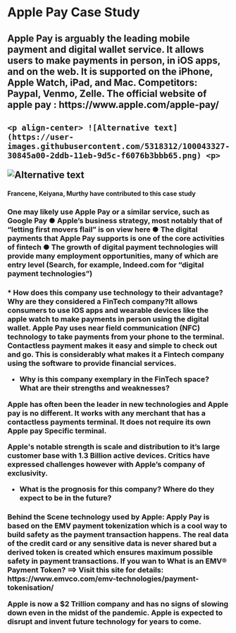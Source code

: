 # Apple Pay  Case Study
  
  <h2> Apple Pay is arguably the leading mobile payment and digital wallet service. It allows users to make payments in person, in iOS apps, and on the web. It is supported on the iPhone, Apple Watch, iPad, and Mac. 
Competitors: Paypal, Venmo, Zelle. The official website of apple pay :
	https://www.apple.com/apple-pay/<h2>
	
	<p align-center> ![Alternative text](https://user-images.githubusercontent.com/5318312/100043327-30845a00-2ddb-11eb-9d5c-f6076b3bbb65.png) <p>
  
![Alternative text](https://www.dcecu.org/assets/images/apple-pay-mark-web.jpg)

<h4>Francene, Keiyana, Murthy have contributed to this case study<h4>

  <h3> One may likely use Apple Pay or a similar service, such as Google Pay
● Apple’s business strategy, most notably that of “letting first movers flail” is on view here
● The digital payments that Apple Pay supports is one of the core activities of fintech
● The growth of digital payment technologies will provide many employment opportunities, many
of which are entry level (Search, for example, Indeed.com for “digital payment technologies”)<h3>
	
   <h3>
   * How does this company use technology to their advantage? Why are they considered a FinTech company?
​It allows consumers to use IOS apps and wearable devices like the apple watch to make payments in person using the digital wallet. Apple Pay uses near field communication (NFC) technology to take payments from your phone to the terminal. Contactless payment makes it easy and simple to check out and go. This is considerably what makes it a Fintech company using the software to provide financial services. 
 
   * Why is this company exemplary in the FinTech space? What are their strengths and weaknesses?
 
Apple has often been the leader in new technologies and Apple pay is no different. It works with any merchant that has a contactless payments terminal. It does not require its own Apple pay Specific terminal. 
 
Apple's notable strength is scale and distribution to it’s large customer base with 1.3 Billion active devices. Critics have expressed challenges however with Apple’s company of exclusivity.
	
   * What is the prognosis for this company? Where do they expect to be in the future?
   
  <h3> Behind the Scene technology used by Apple:
	Apply Pay is based on the EMV payment tokenization which is a cool way to build safety as the payment transaction happens. The real data of the credit card or any sensitive data is never shared but a derived token is created which ensures maximum possible safety in payment transactions. If you wan to   What is an EMV® Payment Token? ==> Visit this site for details: https://www.emvco.com/emv-technologies/payment-tokenisation/

 
Apple is now a $2 Trillion company and has no signs of slowing down even in the midst of the pandemic. Apple is expected to disrupt and invent future technology for years to come.
<h3>



